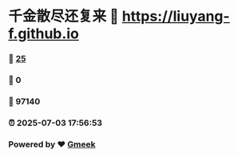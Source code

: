 # 千金散尽还复来 :link: https://liuyang-f.github.io 
### :page_facing_up: [25](https://liuyang-f.github.io/tag.html) 
### :speech_balloon: 0 
### :hibiscus: 97140 
### :alarm_clock: 2025-07-03 17:56:53 
### Powered by :heart: [Gmeek](https://github.com/Meekdai/Gmeek)

